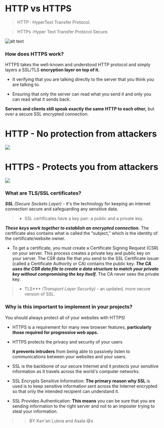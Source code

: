 # HTTP vs HTTPS
> HTTP : HyperText Transfer Protocol.

> HTTPs :Hyper Text Transfer Protocol Secure.

![alt text](https://www.instantssl.com/images/http-vs-https.png)

### How does HTTPS work?
HTTPS takes the well-known and understood HTTP protocol and simply layers a SSL/TLS **encryption layer on top of it.**


+ It verifying that you are talking directly to the server that you think you are talking to.

+ Ensuring that only the server can read what you send it and only you can read what it sends back.

**Servers and clients still speak exactly the same HTTP to each other,** but over a secure SSL encrypted connection.

# HTTP - No protection from attackers

![](https://cascadingmedia.com/assets/images/insites/2015/01/https-everywhere/http-active-attacker-7a91cf87.png)

# HTTPS - Protects you from attackers

![](https://cascadingmedia.com/assets/images/insites/2015/01/https-everywhere/https-active-attacker-ed110ae9.png)

### What are TLS/SSL certificates?

 ***SSL*** *(Secure Sockets Layer)* - it's the technology for keeping an internet connection secure and safeguarding any sensitive data.

 > + SSL certificates have a key pair: a public and a private key.

  ***These keys work together to establish an encrypted connection.*** The certificate also contains what is called the “subject,” which is the identity of the certificate/website owner.

 + To get a certificate, you must create a Certificate Signing Request (CSR) on your server. This process creates a private key and public key on your server. The CSR data file that you send to the SSL Certificate issuer (called a Certificate Authority or CA) contains the public key. ***The CA uses the CSR data file to create a data structure to match your private key without compromising the key itself.*** The CA never sees the private key.

> + TLS*** *(Transport Layer Security)* - an updated, more secure version of SSL.

### Why is this important to implement in your projects?

You should always protect all of your websites with HTTPS!

+ HTTPS is a requirement for many new browser features, **particularly those required for progressive web apps.**

+ HTTPS protects the privacy and security of your users

  **it prevents intruders** from being able to passively listen to communications between your websites and your users.

+ SSL is the backbone of our secure Internet and it protects your sensitive information as it travels across the world's computer networks.

+ SSL Encrypts Sensitive Information:
**The primary reason why SSL** is used is to keep sensitive information sent across the Internet encrypted so that only the intended recipient can understand it.

+ SSL Provides Authentication:
**This means** you can be sure that you are sending information to the right server and not to an imposter trying to steal your information.


>> BY Kan'an Lubna and Asala  :smile:s